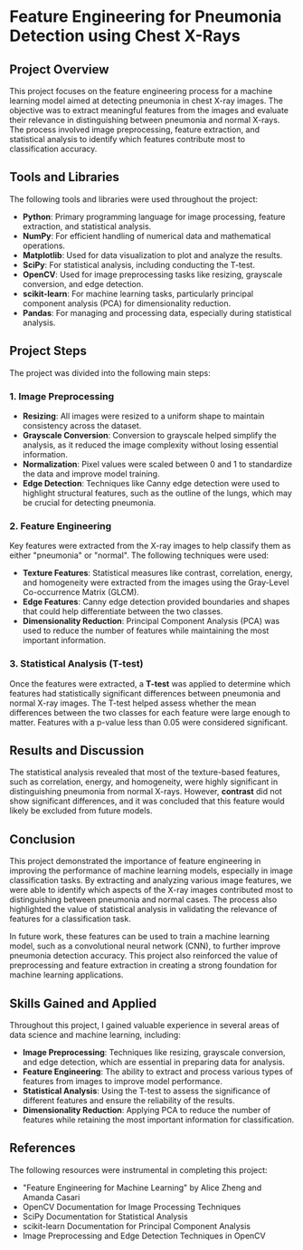 # **Feature Engineering for Pneumonia Detection using Chest X-Rays**

## **Project Overview**

This project focuses on the feature engineering process for a machine learning model aimed at detecting pneumonia in chest X-ray images. The objective was to extract meaningful features from the images and evaluate their relevance in distinguishing between pneumonia and normal X-rays. The process involved image preprocessing, feature extraction, and statistical analysis to identify which features contribute most to classification accuracy.

## **Tools and Libraries**

The following tools and libraries were used throughout the project:

- **Python**: Primary programming language for image processing, feature extraction, and statistical analysis.
- **NumPy**: For efficient handling of numerical data and mathematical operations.
- **Matplotlib**: Used for data visualization to plot and analyze the results.
- **SciPy**: For statistical analysis, including conducting the T-test.
- **OpenCV**: Used for image preprocessing tasks like resizing, grayscale conversion, and edge detection.
- **scikit-learn**: For machine learning tasks, particularly principal component analysis (PCA) for dimensionality reduction.
- **Pandas**: For managing and processing data, especially during statistical analysis.

## **Project Steps**

The project was divided into the following main steps:

### **1. Image Preprocessing**

- **Resizing**: All images were resized to a uniform shape to maintain consistency across the dataset.
- **Grayscale Conversion**: Conversion to grayscale helped simplify the analysis, as it reduced the image complexity without losing essential information.
- **Normalization**: Pixel values were scaled between 0 and 1 to standardize the data and improve model training.
- **Edge Detection**: Techniques like Canny edge detection were used to highlight structural features, such as the outline of the lungs, which may be crucial for detecting pneumonia.

### **2. Feature Engineering**

Key features were extracted from the X-ray images to help classify them as either "pneumonia" or "normal". The following techniques were used:

- **Texture Features**: Statistical measures like contrast, correlation, energy, and homogeneity were extracted from the images using the Gray-Level Co-occurrence Matrix (GLCM).
- **Edge Features**: Canny edge detection provided boundaries and shapes that could help differentiate between the two classes.
- **Dimensionality Reduction**: Principal Component Analysis (PCA) was used to reduce the number of features while maintaining the most important information.

### **3. Statistical Analysis (T-test)**

Once the features were extracted, a **T-test** was applied to determine which features had statistically significant differences between pneumonia and normal X-ray images. The T-test helped assess whether the mean differences between the two classes for each feature were large enough to matter. Features with a p-value less than 0.05 were considered significant.

## **Results and Discussion**

The statistical analysis revealed that most of the texture-based features, such as correlation, energy, and homogeneity, were highly significant in distinguishing pneumonia from normal X-rays. However, **contrast** did not show significant differences, and it was concluded that this feature would likely be excluded from future models.

## **Conclusion**

This project demonstrated the importance of feature engineering in improving the performance of machine learning models, especially in image classification tasks. By extracting and analyzing various image features, we were able to identify which aspects of the X-ray images contributed most to distinguishing between pneumonia and normal cases. The process also highlighted the value of statistical analysis in validating the relevance of features for a classification task.

In future work, these features can be used to train a machine learning model, such as a convolutional neural network (CNN), to further improve pneumonia detection accuracy. This project also reinforced the value of preprocessing and feature extraction in creating a strong foundation for machine learning applications.

## **Skills Gained and Applied**

Throughout this project, I gained valuable experience in several areas of data science and machine learning, including:

- **Image Preprocessing**: Techniques like resizing, grayscale conversion, and edge detection, which are essential in preparing data for analysis.
- **Feature Engineering**: The ability to extract and process various types of features from images to improve model performance.
- **Statistical Analysis**: Using the T-test to assess the significance of different features and ensure the reliability of the results.
- **Dimensionality Reduction**: Applying PCA to reduce the number of features while retaining the most important information for classification.

## **References**

The following resources were instrumental in completing this project:

- "Feature Engineering for Machine Learning" by Alice Zheng and Amanda Casari
- OpenCV Documentation for Image Processing Techniques
- SciPy Documentation for Statistical Analysis
- scikit-learn Documentation for Principal Component Analysis
- Image Preprocessing and Edge Detection Techniques in OpenCV
